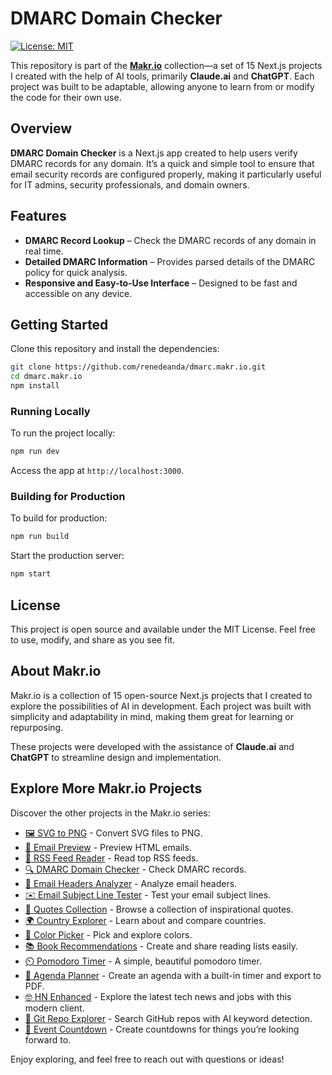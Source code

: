 # DMARC Domain Checker

[![License: MIT](https://img.shields.io/badge/License-MIT-blue.svg)](LICENSE)

This repository is part of the **[Makr.io](https://makr.io)** collection—a set of 15 Next.js projects I created with the help of AI tools, primarily **Claude.ai** and **ChatGPT**. Each project was built to be adaptable, allowing anyone to learn from or modify the code for their own use.

## Overview

**DMARC Domain Checker** is a Next.js app created to help users verify DMARC records for any domain. It’s a quick and simple tool to ensure that email security records are configured properly, making it particularly useful for IT admins, security professionals, and domain owners.

## Features

- **DMARC Record Lookup** – Check the DMARC records of any domain in real time.
- **Detailed DMARC Information** – Provides parsed details of the DMARC policy for quick analysis.
- **Responsive and Easy-to-Use Interface** – Designed to be fast and accessible on any device.

## Getting Started

Clone this repository and install the dependencies:

```bash
git clone https://github.com/renedeanda/dmarc.makr.io.git
cd dmarc.makr.io
npm install
```

### Running Locally

To run the project locally:

```bash
npm run dev
```

Access the app at `http://localhost:3000`.

### Building for Production

To build for production:

```bash
npm run build
```

Start the production server:

```bash
npm start
```

## License

This project is open source and available under the MIT License. Feel free to use, modify, and share as you see fit.

## About Makr.io

Makr.io is a collection of 15 open-source Next.js projects that I created to explore the possibilities of AI in development. Each project was built with simplicity and adaptability in mind, making them great for learning or repurposing.

These projects were developed with the assistance of **Claude.ai** and **ChatGPT** to streamline design and implementation.

## Explore More Makr.io Projects

Discover the other projects in the Makr.io series:

- [🖼️ SVG to PNG](https://svg2png.makr.io) - Convert SVG files to PNG.
- [📧 Email Preview](https://emailpreview.makr.io) - Preview HTML emails.
- [📡 RSS Feed Reader](https://rss.makr.io) - Read top RSS feeds.
- [🔍 DMARC Domain Checker](https://dmarc.makr.io) - Check DMARC records.
- [📨 Email Headers Analyzer](https://emailheaders.makr.io) - Analyze email headers.
- [✉️ Email Subject Line Tester](https://subjectline.makr.io) - Test your email subject lines.
- [💬 Quotes Collection](https://quotes.makr.io) - Browse a collection of inspirational quotes.
- [🌍 Country Explorer](https://countries.makr.io) - Learn about and compare countries.
- [🎨 Color Picker](https://color.makr.io) - Pick and explore colors.
- [📚 Book Recommendations](https://books.makr.io) - Create and share reading lists easily.
- [⏲️ Pomodoro Timer](https://pomodoro.makr.io) - A simple, beautiful pomodoro timer.
- [📝 Agenda Planner](https://agenda.makr.io) - Create an agenda with a built-in timer and export to PDF.
- [🤓 HN Enhanced](https://hn.makr.io) - Explore the latest tech news and jobs with this modern client.
- [📓 Git Repo Explorer](https://git.makr.io) - Search GitHub repos with AI keyword detection.
- [🎉 Event Countdown](https://countdown.makr.io) - Create countdowns for things you’re looking forward to.

Enjoy exploring, and feel free to reach out with questions or ideas!